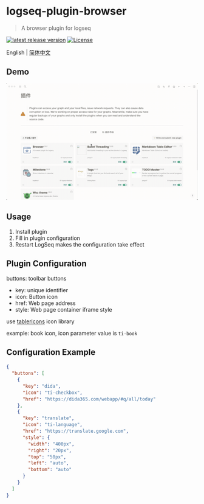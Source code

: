 # logseq-plugin-browser
> A browser plugin for logseq

[![latest release version](https://img.shields.io/github/v/release/haydenull/logseq-plugin-browser)](https://github.com/haydenull/logseq-plugin-browser/releases)
[![License](https://img.shields.io/github/license/haydenull/logseq-plugin-browser?color=blue)](https://github.com/haydenull/logseq-plugin-markdown-table/blob/main/LICENSE)

English | [简体中文](./README-zh_CN.md)

## Demo
![demo](./demo.gif)

## Usage
1. Install plugin
2. Fill in plugin configuration
3. Restart LogSeq makes the configuration take effect

## Plugin Configuration

buttons: toolbar buttons
  - key: unique identifier
  - icon: Button icon
  - href: Web page address
  - style: Web page container iframe style

use [tablericons](https://tablericons.com/) icon library

example: book icon, icon parameter value is `ti-book`

## Configuration Example
```json
{
  "buttons": [
    {
      "key": "dida",
      "icon": "ti-checkbox",
      "href": "https://dida365.com/webapp/#q/all/today"
    },
    {
      "key": "translate",
      "icon": "ti-language",
      "href": "https://translate.google.com",
      "style": {
        "width": "400px",
        "right": "20px",
        "top": "50px",
        "left": "auto",
        "bottom": "auto"
      }
    }
  ]
}
```
